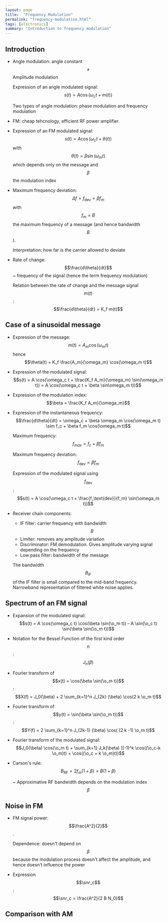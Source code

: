 ```yaml
---
layout: page
title:  "Frequency Modulation"
permalink: "frequency-modulation.html"
tags: [electronics]
summary: "Introduction to frequency modulation"
---
```

$$
\newcommand{\snr}{\text{SNR}}
\newcommand{\o}{\omega}
$$

## Introduction
* Angle modulation: angle constant $$\neq$$ Amplitude modulation
  
  Expression of an angle modulated signal: $$s(t) = A \cos(\omega_c t + m(t))$$

  Two types of angle modulation: phase modulation and frequency modulation
* FM: cheap tehcnology, efficient RF power amplifier.
* Expression of an FM modulated signal: $$s(t) = A \cos (\omega_c t + \theta(t))$$ with $$\theta(t) = \beta \sin(\omega_m t)$$ 
  which depends only on the message and $$\beta$$ the modulation index
* Maximum frequency deviation: $$\Delta f = f_\text{dev} = \beta f_m$$ with $$f_m = B$$ the maximum frequency of a message (and hence bandwidth $$B$$).
  
  Interpretation: how far is the carrier allowed to deviate
* Rate of change: $$\frac{d\theta}{dt}$$ ~ frequency of the signal (hence the term frequency modulation)
  
  Relation between the rate of change and the message signal $$m(t)$$: $$\frac{d\theta}{dt} = K_f m(t)$$

## Case of a sinusoidal message
* Expression of the message: $$m(t) = A_m \cos (\omega_m t)$$ hence $$\theta(t) = K_f \frac{A_m}{\omega_m} \cos(\omega_m t)$$

* Expression of the modulated signal: $$s(t) = A \cos(\omega_c t + \frac{K_f A_m}{\omega_m} \sin(\omega_m t)) = A \cos(\omega_c t + \beta \sin\omega_m t))$$

* Expression of the modulation index: $$\beta = \frac{K_f A_m}{\omega_m}$$
* Expression of the instantaneous frequency: 
  $$\frac{d\theta}{dt} = \omega_c + \beta \omega_m \cos(\omega_m t) \sim f_c + \beta f_m \cos(\omega_m t)$$

  Maximum frequency: $$f_{max} = f_c + \beta f_m$$

  Maximum frequency deviation: $$f_\text{dev} = \beta f_m$$

  Expression of the modulated signal using $$f_\text{dev}$$: $$s(t) = A \cos(\omega_c t + \frac{f_\text{dev}}{f_m} \sin(\omega_m t))$$
* Receiver chain components:
	- IF filter: carrier frequency with bandwidth $$B$$
	- Limiter: removes any amplitude variation
	- Discriminator: FM demodulation. Gives amplitude varying signal depending on the frequency
	- Low pass filter: bandwidth of the message

	The bandwidth $$B_\text{IF}$$ of the IF filter is small compared to the mid-band frequency. Narrowband representation of filtered white noise applies.

## Spectrum of an FM signal
* Expansion of the modulated signal: $$s(t) = A \cos(\omega_c t) \cos(\beta \sin(\o_m t)) - A \sin(\o_c t) \sin(\beta \sin(\o_m t))$$
* Notation for the Bessel Function of the first kind order $$n$$: $$J_n(\beta)$$
* Fourier transform of $$x(t) = \cos(\beta \sin(\o_m t))$$: 
  $$X(f) = J_0(\beta) + 2 \sum_{k=1}^n J_{2k} (\beta) \cos(2 k \o_m t)$$
* Fourier transform of $$y(t) = \sin(\beta \sin(\o_m t))$$: 
  $$Y(f) = 2 \sum_{k=1}^n J_{2k-1} (\beta) \cos( (2 k -1) \o_m t)$$
* Fourier transform of the modulated signal: $$J_0(\beta) \cos(\o_m t) + \sum_{k=1} J_k(\beta) ((-1)^k \cos((\o_c-k \o_m)t) + \cos((\o_c + k \o_m)t))$$
* Carson's rule: $$B_\text{RF} = 2 f_m (1 + \beta) = B(1 + \beta)$$
  
  ~ Approximative RF bandwidth depends on the modulation index $$\beta$$

## Noise in FM
* FM signal power: $$\frac{A^2}{2}$$. 
  
  Dependence: doesn't depend on $$\beta$$ because the modulation process doesn't affect the amplitude, and hence doesn't influence the power
* Expression $$\snr_c$$: $$\snr_c = \frac{A^2}{2 B N_0}$$

## Comparison with AM